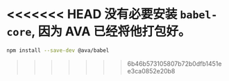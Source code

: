 <<<<<<< HEAD
没有必要安装 `babel-core`, 因为 AVA 已经将他打包好。
=======
```sh
npm install --save-dev @ava/babel
```
>>>>>>> 6b46b573105807b72b0dfb1451ee3ca0852e20b8
